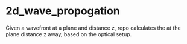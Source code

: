 # 2d_wave_propogation
Given a wavefront at a plane and distance z, repo calculates the at the plane distance z away, based on the optical setup.
